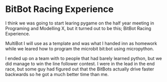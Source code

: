 # BitBot Racing Experience

I think we was going to start learing pygame on the half year meeting
in Programing and Modelling X, but it turned out to be this; BitBot
Racing Experience.

MultiBot I will use as a template and was what I handed inn as homework
while we leared how to program the microbit bit:bot using micropython.


I ended up on a team with to people that had barely learned python, but
we did manage to win the line follower contest.
I were in the lead in the end race, but some guy had figured out that
the BitBots actually drive faster backwards so he got a much better
time than me.

